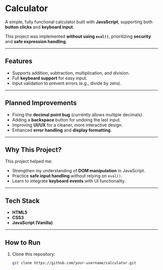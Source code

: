 #  Calculator  

A simple, fully functional calculator built with **JavaScript**, supporting both **button clicks** and **keyboard input**.  

This project was implemented **without using `eval()`**, prioritizing **security** and **safe expression handling**.  

---

## Features  
- Supports addition, subtraction, multiplication, and division.  
- Full **keyboard support** for easy input.  
- Input validation to prevent errors (e.g., divide by zero).  

---

##  Planned Improvements  
-  Fixing the **decimal point bug** (currently allows multiple decimals).  
-  Adding a **backspace** button for undoing the last input.  
-  Improving **UI/UX** for a cleaner, more interactive design.  
-  Enhanced **error handling** and **display formatting**.  

---

##  Why This Project?  
This project helped me:  
- Strengthen my understanding of **DOM manipulation** in JavaScript.  
- Practice **safe input handling** without relying on `eval()`.  
- Learn to integrate **keyboard events** with UI functionality.  

---
 


## Tech Stack  
- **HTML5**  
- **CSS3**  
- **JavaScript (Vanilla)**  

---

##  How to Run  
1. Clone this repository:  
   ```bash
   git clone https://github.com/your-username/calculator.git
